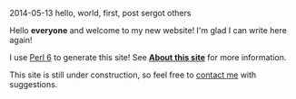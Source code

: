 2014-05-13
hello, world, first, post
sergot
others

Hello **everyone** and welcome to my new website! I'm glad I can write here again!

I use [Perl 6](http://perl6.org) to generate this site! See [**About this site**](#aboutthissite) for more information.

This site is still under construction, so feel free to [contact me](/en/site/contact) with suggestions.


